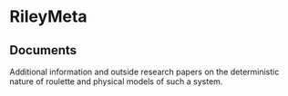 # RileyMeta

## Documents
Additional information and outside research papers on the deterministic nature of roulette and physical models of such a system.